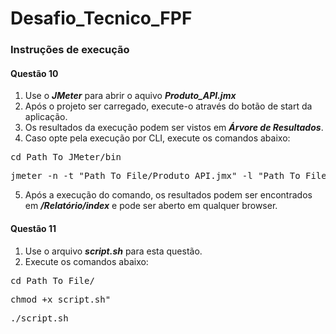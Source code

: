 # Desafio_Tecnico_FPF

### Instruções de execução

#### Questão 10

1. Use o **_JMeter_** para abrir o aquivo **_Produto_API.jmx_**
2. Após o projeto ser carregado, execute-o através do botão de start da aplicação.
3. Os resultados da execução podem ser vistos em **_Árvore de Resultados_**.
4. Caso opte pela execução por CLI, execute os comandos abaixo:
<pre>
cd Path_To_JMeter/bin
</pre>
<pre>
jmeter -n -t "Path_To_File/Produto_API.jmx" -l "Path_To_File/Resultado.jtl" -e -o "Path_To_File/Relatório"
</pre>
5. Após a execução do comando, os resultados podem ser encontrados em **_/Relatório/index_** e pode ser aberto em qualquer browser.

#### Questão 11
1. Use o arquivo **_script.sh_** para esta questão.
2. Execute os comandos abaixo:
<pre>
cd Path_To_File/
</pre>
<pre>
chmod +x script.sh"
</pre>
<pre>
./script.sh
</pre>
